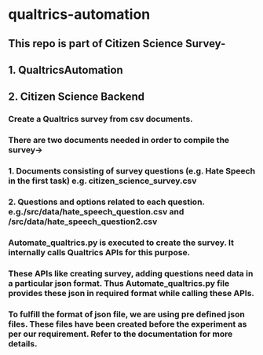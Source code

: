 # qualtrics-automation
## This repo is part of Citizen Science Survey-
## 1. QualtricsAutomation
## 2. Citizen Science Backend

### Create a Qualtrics survey from csv documents.
### There are two documents needed in order to compile the survey→
### 1. Documents consisting of survey questions (e.g. Hate Speech in the first task) e.g. citizen_science_survey.csv
### 2. Questions and options related to each question. e.g./src/data/hate_speech_question.csv and /src/data/hate_speech_question2.csv

### Automate_qualtrics.py is executed to create the survey. It internally calls Qualtrics APIs for this purpose. 
### These APIs like creating survey, adding questions need data in a particular json format. Thus Automate_qualtrics.py file provides these json in required format while calling these APIs.
### To fulfill the format of json file, we are using pre defined json files. These files have been created before the experiment as per our requirement. Refer to the documentation for more details. 


